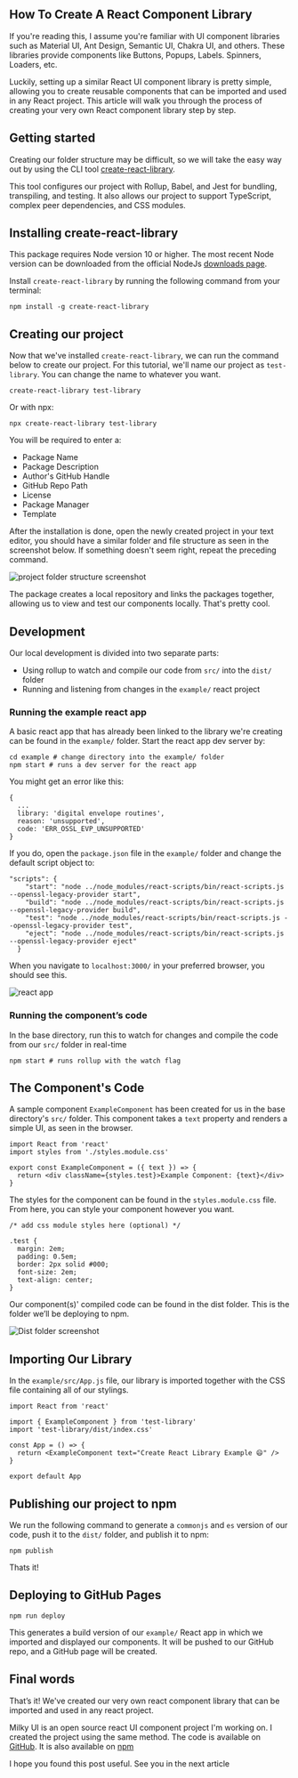 ## How To Create A React Component Library

If you're reading this, I assume you're familiar with UI component libraries such as Material UI, Ant Design, Semantic UI, Chakra UI, and others. These libraries provide components like Buttons, Popups, Labels. Spinners, Loaders, etc.

Luckily, setting up a similar React UI component library is pretty simple, allowing you to create reusable components that can be imported and used in any React project. This article will walk you through the process of creating your very own React component library step by step.

## Getting started

Creating our folder structure may be difficult, so we will take the easy way out by using the CLI tool [create-react-library](https://www.npmjs.com/package/create-react-library).

This tool configures our project with Rollup, Babel, and Jest for bundling, transpiling, and testing. It also allows our project to support TypeScript, complex peer dependencies, and CSS modules.

## Installing create-react-library

This package requires Node version 10 or higher. The most recent Node version can be downloaded from the official NodeJs [downloads page](https://nodejs.org/download/release/latest/).

Install `create-react-library` by running the following command from your terminal:

```
npm install -g create-react-library 
```

## Creating our project

Now that we've installed `create-react-library`, we can run the command below to create our project. For this tutorial, we'll name our project as `test-library`. You can change the name to whatever you want. 

```
create-react-library test-library
```

Or with npx:

```
npx create-react-library test-library
```

You will be required to enter a:
- Package Name
- Package Description
- Author's GitHub Handle
- GitHub Repo Path
- License
- Package Manager
- Template

After the installation is done, open the newly created project in your text editor, you should have a similar folder and file structure as seen in the screenshot below. If something doesn't seem right, repeat the preceding command.

![project folder structure screenshot](https://res.cloudinary.com/follio/image/upload/v1660492811/escfkqzapfvjvnzerl59.png)

The package creates a local repository and links the packages together, allowing us to view and test our components locally. That's pretty cool.

## Development

Our local development is divided into two separate parts:

- Using rollup to watch and compile our code from `src/` into the `dist/` folder
- Running and listening from changes in the `example/` react project

### Running the example react app

A basic react app that has already been linked to the library we're creating can be found in the `example/` folder. Start the react app dev server by:

```
cd example # change directory into the example/ folder
npm start # runs a dev server for the react app
```

You might get an error like this:

```
{
  ...
  library: 'digital envelope routines',
  reason: 'unsupported',
  code: 'ERR_OSSL_EVP_UNSUPPORTED'
}
```

If you do, open the `package.json` file in the `example/` folder and change the default script object to:

```
"scripts": {
    "start": "node ../node_modules/react-scripts/bin/react-scripts.js --openssl-legacy-provider start",
    "build": "node ../node_modules/react-scripts/bin/react-scripts.js --openssl-legacy-provider build",
    "test": "node ../node_modules/react-scripts/bin/react-scripts.js --openssl-legacy-provider test",
    "eject": "node ../node_modules/react-scripts/bin/react-scripts.js --openssl-legacy-provider eject"
  }
```

When you navigate to `localhost:3000/` in your preferred browser, you should see this.

![react app](https://res.cloudinary.com/follio/image/upload/v1660494275/uqity9ghrcocaxgqlrny.png)

### Running the component’s code

In the base directory, run this to watch for changes and compile the code from our `src/` folder in real-time

```
npm start # runs rollup with the watch flag
```


## The Component's Code

A sample component `ExampleComponent` has been created for us in the base directory's `src/` folder. This component takes a `text` property and renders a simple UI, as seen in the browser.

```
import React from 'react'
import styles from './styles.module.css'

export const ExampleComponent = ({ text }) => {
  return <div className={styles.test}>Example Component: {text}</div>
}

```

The styles for the component can be found in the `styles.module.css` file. From here, you can style your component however you want.

```
/* add css module styles here (optional) */

.test {
  margin: 2em;
  padding: 0.5em;
  border: 2px solid #000;
  font-size: 2em;
  text-align: center;
}

```

Our component(s)' compiled code can be found in the dist folder. This is the folder we’ll be deploying to npm.

![Dist folder screenshot](https://res.cloudinary.com/follio/image/upload/v1660495468/scwtx4wozwot0bmyhsyc.png)

## Importing Our Library

In the `example/src/App.js` file, our library is imported together with the CSS file containing all of our stylings.

```
import React from 'react'

import { ExampleComponent } from 'test-library'
import 'test-library/dist/index.css'

const App = () => {
  return <ExampleComponent text="Create React Library Example 😄" />
}

export default App

```

## Publishing our project to npm

We run the following command to generate a `commonjs` and `es` version of our code, push it to the `dist/` folder, and publish it to npm:

```
npm publish
```

Thats it!

## Deploying to GitHub Pages

```
npm run deploy
```

This generates a build version of our `example/` React app in which we imported and displayed our components. It will be pushed to our GitHub repo, and a GitHub page will be created.

## Final words

That’s it! We've created our very own react component library that can be imported and used in any react project.

Milky UI is an open source react UI component project I'm working on. I created the project using the same method. The code is available on [GitHub](https://github.com/langford-dev/milky-ui/). It is also available on [npm](https://www.npmjs.com/package/milky-ui)

I hope you found this post useful. See you in the next article